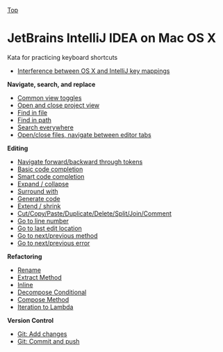 [Top](README.md)

# JetBrains IntelliJ IDEA on Mac OS X

Kata for practicing keyboard shortcuts

- [Interference between OS X and IntelliJ key mappings](osx-intellij-interference.md)


**Navigate, search, and replace**

- [Common view toggles](ij-osx-view-toggles.md)
- [Open and close project view](ij-osx-project-view.md)
- [Find in file](ij-osx-find-in-file.md)
- [Find in path](ij-osx-find-in-path.md)
- [Search everywhere](ij-osx-search-everywhere.md)
- [Open/close files, navigate between editor tabs](ij-osx-editor-tabs.md)

**Editing**

- [Navigate forward/backward through tokens](ij-osx-navigate-through-tokens.md)
- [Basic code completion](ij-osx-basic-code-completion.md)
- [Smart code completion](ij-osx-smart-code-completion.md)
- [Expand / collapse]()
- [Surround with]()
- [Generate code]()
- [Extend / shrink]()
- [Cut/Copy/Paste/Duplicate/Delete/Split/Join/Comment]()
- [Go to line number]()
- [Go to last edit location]()
- [Go to next/previous method]()
- [Go to next/previous error]()

**Refactoring**

- [Rename](ij-osx-rename.md)
- [Extract Method]()
- [Inline]()
- [Decompose Conditional]()
- [Compose Method]()
- [Iteration to Lambda]()

**Version Control**

- [Git: Add changes]()
- [Git: Commit and push]()
